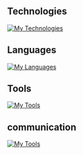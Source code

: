 ## Technologies

[![My Technologies](https://skillicons.dev/icons?i=react,bootstrap,vite,gradle,maven,nodejs)](https://skillicons.dev)

## Languages

[![My Languages](https://skillicons.dev/icons?i=html,css,sass,mysql,js,cs,py,java)](https://skillicons.dev)

## Tools

[![My Tools](https://skillicons.dev/icons?i=idea,vscode,unity,ableton,stackoverflow,codepen,git,github)](https://skillicons.dev)

## communication

[![My Tools](https://skillicons.dev/icons?i=instagram,discord)](https://skillicons.dev)
